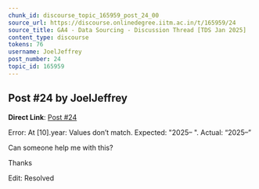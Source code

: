 ```yaml
---
chunk_id: discourse_topic_165959_post_24_00
source_url: https://discourse.onlinedegree.iitm.ac.in/t/165959/24
source_title: GA4 - Data Sourcing - Discussion Thread [TDS Jan 2025]
content_type: discourse
tokens: 76
username: JoelJeffrey
post_number: 24
topic_id: 165959
---
```


## Post #24 by JoelJeffrey

**Direct Link**: [Post #24](https://discourse.onlinedegree.iitm.ac.in/t/165959/24)

Error: At [10].year: Values don’t match. Expected: "2025– ". Actual: “2025–”

Can someone help me with this?

Thanks

Edit: Resolved
